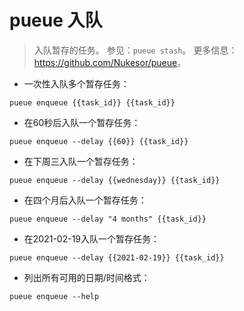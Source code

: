 # pueue 入队

> 入队暂存的任务。
> 参见：`pueue stash`。
> 更多信息：<https://github.com/Nukesor/pueue>。

- 一次性入队多个暂存任务：

`pueue enqueue {{task_id}} {{task_id}}`

- 在60秒后入队一个暂存任务：

`pueue enqueue --delay {{60}} {{task_id}}`

- 在下周三入队一个暂存任务：

`pueue enqueue --delay {{wednesday}} {{task_id}}`

- 在四个月后入队一个暂存任务：

`pueue enqueue --delay "4 months" {{task_id}}`

- 在2021-02-19入队一个暂存任务：

`pueue enqueue --delay {{2021-02-19}} {{task_id}}`

- 列出所有可用的日期/时间格式：

`pueue enqueue --help`